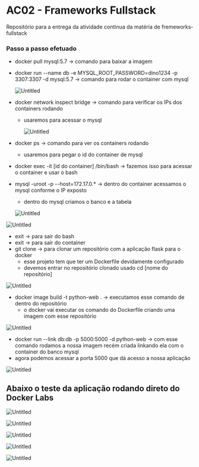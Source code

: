 # AC02 - Frameworks Fullstack

Repositório para a entrega da atividade continua da matéria de fremeworks-fullstack

### **Passo a passo efetuado**

- docker pull mysql:5.7 -> comando para baixar a imagem
- docker run --name db -e MYSQL_ROOT_PASSWORD=dino1234 -p 3307:3307 -d mysql:5.7 -> comando para rodar o container com mysql
    
    ![Untitled](AC02%20-%20Fra%204d6fc/Untitled.png)
    
- docker network inspect bridge -> comando para verificar os IPs dos containers rodando
    - usaremos para acessar o mysql
        
        ![Untitled](AC02%20-%20Fra%204d6fc/Untitled%201.png)
        
- docker ps -> comando para ver os containers rodando
    - usaremos para pegar o id do container de mysql
- docker exec -it [id do container] /bin/bash -> fazemos isso para acessar o container e usar o bash
- mysql -uroot -p --host=172.17.0.* -> dentro do container acessamos o mysql conforme o IP exposto
    - dentro do mysql criamos o banco e a tabela
    
    ![Untitled](AC02%20-%20Fra%204d6fc/Untitled%202.png)
    

![Untitled](AC02%20-%20Fra%204d6fc/Untitled%203.png)

- exit -> para sair do bash
- exit -> para sair do container
- git clone -> para clonar um repositório com a aplicação flask para o docker
    - esse projeto tem que ter um Dockerfile devidamente configurado
    - devemos entrar no repositório clonado usado cd [nome do repositório]

![Untitled](AC02%20-%20Fra%204d6fc/Untitled%204.png)

- docker image build -t python-web . -> executamos esse comando de dentro do repositório
    - o docker vai executar os comando do Dockerfile criando uma imagem com esse repositório

![Untitled](AC02%20-%20Fra%204d6fc/Untitled%205.png)

- docker run --link db:db -p 5000:5000 -d python-web -> com esse comando rodamos a nossa imagem recém criada linkando ela com o container do banco mysql
- agora podemos acessar a porta 5000 que dá acesso a nossa aplicação

![Untitled](AC02%20-%20Fra%204d6fc/Untitled%206.png)

## Abaixo o teste da aplicação rodando direto do Docker Labs

![Untitled](AC02%20-%20Fra%204d6fc/Untitled%207.png)

![Untitled](AC02%20-%20Fra%204d6fc/Untitled%208.png)

![Untitled](AC02%20-%20Fra%204d6fc/Untitled%209.png)

![Untitled](AC02%20-%20Fra%204d6fc/Untitled%2010.png)

![Untitled](AC02%20-%20Fra%204d6fc/Untitled%2011.png)